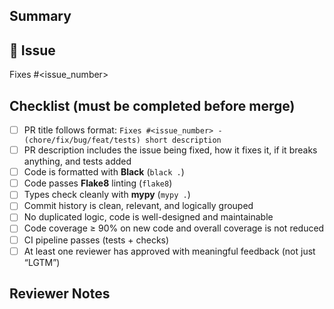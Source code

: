 ## Summary

<!-- What is the change? Why is it needed? -->

## 🔗 Issue

Fixes #<issue_number>

## Checklist (must be completed before merge)

- [ ] PR title follows format: `Fixes #<issue_number> - (chore/fix/bug/feat/tests) short description`
- [ ] PR description includes the issue being fixed, how it fixes it, if it breaks anything, and tests added
- [ ] Code is formatted with **Black** (`black .`)
- [ ] Code passes **Flake8** linting (`flake8`)
- [ ] Types check cleanly with **mypy** (`mypy .`)
- [ ] Commit history is clean, relevant, and logically grouped
- [ ] No duplicated logic, code is well-designed and maintainable
- [ ] Code coverage ≥ 90% on new code and overall coverage is not reduced
- [ ] CI pipeline passes (tests + checks)
- [ ] At least one reviewer has approved with meaningful feedback (not just “LGTM”)

## Reviewer Notes

<!-- Anything reviewers should focus on, tricky parts, or context -->
